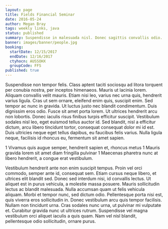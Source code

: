 ```yaml
---
layout: page
title: Fields Financial Seminar
date: 2016-05-24
author: Megan Bray
tags: weekly links, java
status: published
summary: Suspendisse in malesuada nisl. Donec sagittis convallis odio.
banner: images/banner/people.jpg
booking:
  startDate: 12/15/2017
  endDate: 12/16/2017
  ctyhocn: AUSSOHX
  groupCode: FFS
published: true
---
```

Suspendisse non tempor felis. Class aptent taciti sociosqu ad litora torquent per conubia nostra, per inceptos himenaeos. Mauris ut lacinia lorem. Aliquam convallis velit mauris. Etiam nisi leo, varius nec urna quis, hendrerit varius ligula. Cras ut sem ornare, eleifend enim quis, suscipit enim. Sed tempor ac nunc in gravida. Ut luctus justo nec blandit condimentum. Duis dignissim eros odio. Fusce sit amet porta lorem. Ut ultrices hendrerit arcu non lobortis. Donec iaculis risus finibus turpis efficitur suscipit. Vestibulum sodales nisl leo, eget euismod tellus auctor id. Sed blandit, nisl a efficitur dictum, arcu libero tincidunt tortor, consequat consequat dolor mi id est. Duis ultricies neque eget tellus dapibus, eu faucibus felis varius. Nulla ligula neque, facilisis id rhoncus eu, fermentum sit amet sapien.

1 Vivamus quis augue semper, hendrerit sapien et, rhoncus metus
1 Mauris gravida lorem sit amet diam fringilla pulvinar
1 Maecenas pharetra nunc at libero hendrerit, a congue erat vestibulum.

Vestibulum hendrerit ante non enim suscipit tempus. Proin vel orci commodo, semper ante id, consequat sem. Etiam cursus neque libero, et ultrices elit blandit sed. Donec sed interdum nisi, id convallis lectus. Ut aliquet est in purus vehicula, a molestie massa posuere. Mauris sollicitudin lectus ac blandit malesuada. Nulla accumsan quam ut felis vehicula aliquam. Morbi et tempor nunc, sed dictum odio. Pellentesque porta nisi est, quis viverra eros sollicitudin in. Donec vestibulum arcu quis tempor facilisis. Nullam non tincidunt urna. Cras sodales nunc urna, ut pulvinar mi vulputate et. Curabitur gravida nunc ut ultrices rutrum. Suspendisse vel magna vestibulum orci aliquet iaculis a quis quam. Nam vel nisl blandit, pellentesque odio sollicitudin, ornare purus.
